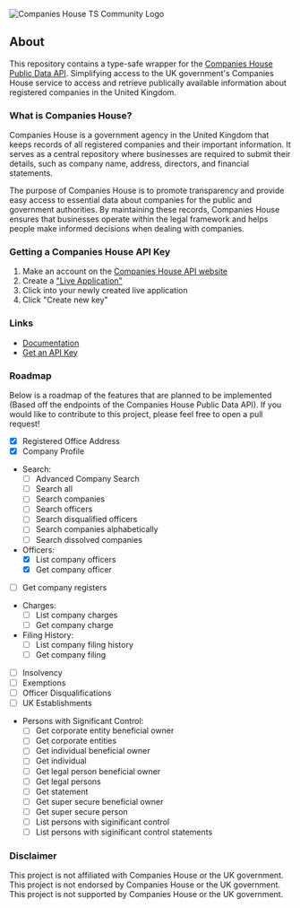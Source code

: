 ![Companies House TS Community Logo](https://i.imgur.com/bAMgcDE.png)

## About
This repository contains a type-safe wrapper for the [Companies House Public Data API](https://developer-specs.company-information.service.gov.uk/companies-house-public-data-api/reference). Simplifying access to the UK government's Companies House service to access and retrieve publically available information about registered companies in the United Kingdom.

### What is Companies House?

Companies House is a government agency in the United Kingdom that keeps records of all registered companies and their important information. It serves as a central repository where businesses are required to submit their details, such as company name, address, directors, and financial statements.

The purpose of Companies House is to promote transparency and provide easy access to essential data about companies for the public and government authorities. By maintaining these records, Companies House ensures that businesses operate within the legal framework and helps people make informed decisions when dealing with companies.

### Getting a Companies House API Key
1.  Make an account on the [Companies House API website](https://developer.company-information.service.gov.uk/)
2.  Create a ["Live Application"](https://developer.company-information.service.gov.uk/manage-applications/add) 
3. Click into your newly created live application
4. Click "Create new key"


### Links
- [Documentation](https://www.google.com)
- [Get an API Key](https://developer.company-information.service.gov.uk/manage-applications)

### Roadmap
Below is a roadmap of the features that are planned to be implemented (Based off the endpoints of the Companies House Public Data API). If you would like to contribute to this project, please feel free to open a pull request!

- [x] Registered Office Address
- [x] Company Profile
- Search:
    - [ ] Advanced Company Search
    - [ ] Search all
    - [ ] Search companies
    - [ ] Search officers
    - [ ] Search disqualified officers
    - [ ] Search companies alphabetically
    - [ ] Search dissolved companies
- Officers:
    - [x] List company officers
    - [x] Get company officer
- [ ] Get company registers
- Charges:
    - [ ] List company charges
    - [ ] Get company charge
- Filing History:
    - [ ] List company filing history
    - [ ] Get company filing
- [ ] Insolvency
- [ ] Exemptions
- [ ] Officer Disqualifications
- [ ] UK Establishments
- Persons with Significant Control:
    - [ ] Get corporate entity beneficial owner
    - [ ] Get corporate entities
    - [ ] Get individual beneficial owner
    - [ ] Get individual 
    - [ ] Get legal person beneficial owner
    - [ ] Get legal persons
    - [ ] Get statement
    - [ ] Get super secure beneficial owner
    - [ ] Get super secure person
    - [ ] List persons with siginificant control
    - [ ] List persons with siginificant control statements

### Disclaimer
This project is not affiliated with Companies House or the UK government. This project is not endorsed by Companies House or the UK government. This project is not supported by Companies House or the UK government.



